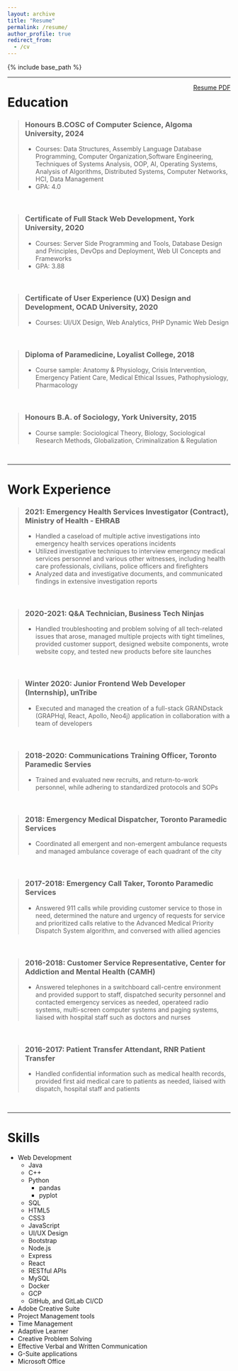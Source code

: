 ```yaml
---
layout: archive
title: "Resume"
permalink: /resume/
author_profile: true
redirect_from:
  - /cv
---
```


{% include base_path %}

---

<a href="https://drive.google.com/file/d/1I73GHfUUJuWnqio5VHz1TXjxpEhFwKD0/view?usp=sharing" style="float:right;">Resume PDF</a>


Education
======

> ### Honours B.COSC of Computer Science, Algoma University, 2024
> * Courses: Data Structures, Assembly Language Database Programming, Computer Organization,Software Engineering, Techniques of Systems Analysis, OOP, AI, Operating Systems, Analysis of Algorithms, Distributed Systems, Computer Networks, HCI, Data Management 
> * GPA: 4.0  
<br>

> ### Certificate of Full Stack Web Development, York University, 2020
> * Courses: Server Side Programming and Tools, Database Design and Principles, DevOps and Deployment, Web UI Concepts and Frameworks
> * GPA: 3.88  
<br>

> ### Certificate of User Experience (UX) Design and Development, OCAD University, 2020
> * Courses: UI/UX Design, Web Analytics, PHP Dynamic Web Design  
<br>

> ### Diploma of Paramedicine, Loyalist College, 2018
> * Course sample: Anatomy & Physiology, Crisis Intervention, Emergency Patient Care, Medical Ethical Issues, Pathophysiology, Pharmacology  
<br>

> ### Honours B.A. of Sociology, York University, 2015
> * Course sample: Sociological Theory, Biology, Sociological Research Methods, Globalization, Criminalization & Regulation  
<br>

---

Work Experience
======

> ### 2021: Emergency Health Services Investigator (Contract), Ministry of Health - EHRAB
> * Handled a caseload of multiple active investigations into emergency health services operations incidents
> * Utilized investigative techniques to interview emergency medical services personnel and various other witnesses, including health care professionals, civilians, police officers and firefighters
> * Analyzed data and investigative documents, and communicated findings in extensive investigation reports  
<br>

> ### 2020-2021: Q&A Technician, Business Tech Ninjas
> * Handled troubleshooting and problem solving of all tech-related issues that arose, managed multiple projects with tight timelines, provided customer support, designed website components, wrote website copy, and tested new products before site launches  
<br>

> ### Winter 2020: Junior Frontend Web Developer (Internship), unTribe
> * Executed and managed the creation of a full-stack GRANDstack (GRAPHql, React, Apollo, Neo4j) application in collaboration with a team of developers  
<br>

> ### 2018-2020: Communications Training Officer, Toronto Paramedic Servies
> * Trained and evaluated new recruits, and return-to-work personnel, while adhering to standardized protocols and SOPs  
<br>
   
> ### 2018: Emergency Medical Dispatcher, Toronto Paramedic Services
> * Coordinated all emergent and non-emergent ambulance requests and managed ambulance coverage of each quadrant of the city  
<br>

> ### 2017-2018: Emergency Call Taker, Toronto Paramedic Services
> * Answered 911 calls while providing customer service to those in need, determined the nature and urgency of requests for service and prioritized calls relative to the Advanced Medical Priority Dispatch System algorithm, and conversed with allied agencies
<br>

> ### 2016-2018: Customer Service Representative, Center for Addiction and Mental Health (CAMH)
> * Answered telephones in a switchboard call-centre environment and provided support to staff, dispatched security personnel and contacted emergency services as needed, operateed radio systems, multi-screen computer systems and paging systems, liaised with hospital staff such as doctors and nurses  
<br>

> ### 2016-2017: Patient Transfer Attendant, RNR Patient Transfer
> * Handled confidential information such as medical health records, provided first aid medical care to patients as needed, liaised with dispatch, hospital staff and patients    
<br>

---

Skills
======

* Web Development
  * Java
  * C++
  * Python
    * pandas
    * pyplot
  * SQL
  * HTML5
  * CSS3
  * JavaScript
  * UI/UX Design
  * Bootstrap
  * Node.js
  * Express
  * React
  * RESTful APIs
  * MySQL
  * Docker
  * GCP
  * GitHub, and GitLab CI/CD
* Adobe Creative Suite
* Project Management tools
* Time Management
* Adaptive Learner
* Creative Problem Solving
* Effective Verbal and Written Communication
* G-Suite applications
* Microsoft Office